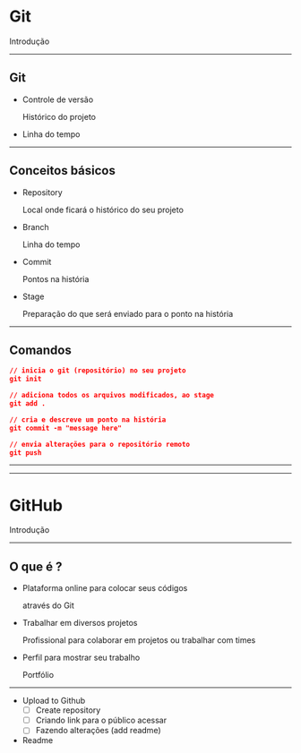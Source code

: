 # Git

Introdução

---

## Git

- Controle de versão
    
    Histórico do projeto
    
- Linha do tempo

---

## Conceitos básicos

- Repository
    
    Local onde ficará o histórico do seu projeto
    
- Branch
    
    Linha do tempo
    
- Commit
    
    Pontos na história
    
- Stage
    
    Preparação do que será enviado para o ponto na história
    

---

## Comandos

```json
// inicia o git (repositório) no seu projeto
git init

// adiciona todos os arquivos modificados, ao stage
git add .

// cria e descreve um ponto na história
git commit -m "message here"

// envia alterações para o repositório remoto
git push

```

---

---

# GitHub

Introdução

---

## O que é ?

- Plataforma online para colocar seus códigos
    
    através do Git
    
- Trabalhar em diversos projetos
    
    Profissional para colaborar em projetos ou trabalhar com times
    
- Perfil para mostrar seu trabalho
    
    Portfólio
    

---

- Upload to Github
    - [ ]  Create repository
    - [ ]  Criando link para o público acessar
    - [ ]  Fazendo alterações (add readme)
- Readme